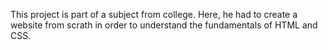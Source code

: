This project is part of a subject from college. Here, he had to create a website from scrath in order to understand the fundamentals of HTML and CSS.
